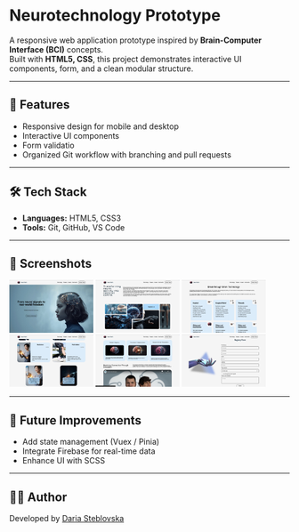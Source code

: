 # Neurotechnology Prototype

A responsive web application prototype inspired by **Brain-Computer Interface (BCI)** concepts.  
Built with **HTML5, CSS**, this project demonstrates interactive UI components, form, and a clean modular structure.  

---

## 🚀 Features
- Responsive design for mobile and desktop
- Interactive UI components
- Form validatio
- Organized Git workflow with branching and pull requests

---

## 🛠️ Tech Stack
- **Languages:** HTML5, CSS3  
- **Tools:** Git, GitHub, VS Code  

---

## 📸 Screenshots
<div style="display🧇">
<img src="screenshots/screenshot-0.png" width="30%" alt="App Screenshot">
<img src="screenshots/screenshot-1.png" width="30%" alt="App Screenshot">
<img src="screenshots/screenshot-2.png" width="30%" alt="App Screenshot">
<img src="screenshots/screenshot-3.png" width="30%" alt="App Screenshot">
<img src="screenshots/screenshot-4.png" width="30%" alt="App Screenshot">
<img src="screenshots/screenshot-5.png" width="30%" alt="App Screenshot">
</div>
<!-- ![App Screenshot](screenshots/screenshot-0.png)
![App Screenshot](screenshots/screenshot-1.png)
![App Screenshot](screenshots/screenshot-2.png)
![App Screenshot](screenshots/screenshot-3.png)
![App Screenshot](screenshots/screenshot-4.png)
![App Screenshot](screenshots/screenshot-5.png) -->

---

## 🌱 Future Improvements

- Add state management (Vuex / Pinia)
- Integrate Firebase for real-time data
- Enhance UI with SCSS

---

## 👩‍💻 Author
Developed by [Daria Steblovska](https://github.com/DariaSK18)
